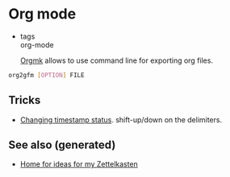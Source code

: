 # Org mode

  - tags  
    org-mode
    
    [Orgmk](https://github.com/fniessen/orgmk#orga966e29) allows to use
    command line for exporting org files.

<!-- end list -->

``` bash
org2gfm [OPTION] FILE
```

## Tricks

  - [Changing timestamp
    status](https://emacs.stackexchange.com/questions/37430/change-date-from-active-to-inactive).
    shift-up/down on the delimiters.

## See also (generated)

  - [Home for ideas for my Zettelkasten](./../README.md)

